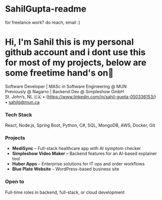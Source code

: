 # SahilGupta-readme
for freelance work? do reach, email :)
# Hi, I'm Sahil this is my personal github account and i dont use this for most of my projects, below are some freetime hand's on👋

Software Developer | MASc in Software Engineering @ MUN  
Previously @ Nagarro | Backend Dev @ Simpleshow GmbH  
St. John’s, NL 🇨🇦 • (https://www.linkedin.com/in/sahil-gupta-050336153/) • sahilg@mun.ca


### Tech Stack  
React, Node.js, Spring Boot, Python, C#, SQL, MongoDB, AWS, Docker, Git


### Projects  
- **MediSync** – Full-stack healthcare app with AI symptom checker  
- **Simpleshow Video Maker** – Backend features for an AI-based explainer tool  
- **Huber Apps** – Enterprise solutions for IT ops and order workflows  
- **Blue Plate Website** – WordPress-based business site


### Open to  
Full-time roles in backend, full-stack, or cloud development

